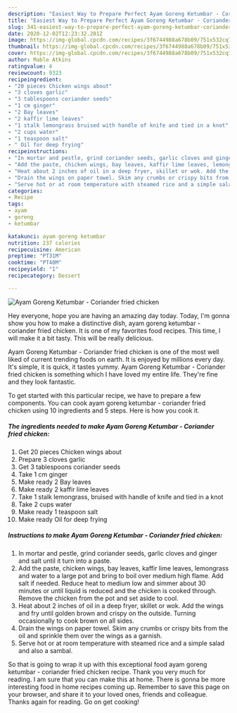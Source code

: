 ```yaml
---
description: "Easiest Way to Prepare Perfect Ayam Goreng Ketumbar - Coriander fried chicken"
title: "Easiest Way to Prepare Perfect Ayam Goreng Ketumbar - Coriander fried chicken"
slug: 341-easiest-way-to-prepare-perfect-ayam-goreng-ketumbar-coriander-fried-chicken
date: 2020-12-02T12:23:32.201Z
image: https://img-global.cpcdn.com/recipes/3f6744988a678b09/751x532cq70/ayam-goreng-ketumbar-coriander-fried-chicken-recipe-main-photo.jpg
thumbnail: https://img-global.cpcdn.com/recipes/3f6744988a678b09/751x532cq70/ayam-goreng-ketumbar-coriander-fried-chicken-recipe-main-photo.jpg
cover: https://img-global.cpcdn.com/recipes/3f6744988a678b09/751x532cq70/ayam-goreng-ketumbar-coriander-fried-chicken-recipe-main-photo.jpg
author: Mable Atkins
ratingvalue: 4
reviewcount: 9323
recipeingredient:
- "20 pieces Chicken wings about"
- "3 cloves garlic"
- "3 tablespoons coriander seeds"
- "1 cm ginger"
- "2 Bay leaves"
- "2 kaffir lime leaves"
- "1 stalk lemongrass bruised with handle of knife and tied in a knot"
- "2 cups water"
- "1 teaspoon salt"
- " Oil for deep frying"
recipeinstructions:
- "In mortar and pestle, grind coriander seeds, garlic cloves and ginger and salt until it turn into a paste."
- "Add the paste, chicken wings, bay leaves, kaffir lime leaves, lemongrass and water to a large pot and bring to boil over medium high flame. Add salt if needed. Reduce heat to medium low and simmer about 30 minutes or until liquid is reduced and the chicken is cooked through. Remove the chicken from the pot and set aside to cool."
- "Heat about 2 inches of oil in a deep fryer, skillet or wok. Add the wings and fry until golden brown and crispy on the outside. Turning occasionally to cook brown on all sides."
- "Drain the wings on paper towel. Skim any crumbs or crispy bits from the oil and sprinkle them over the wings as a garnish."
- "Serve hot or at room temperature with steamed rice and a simple salad and also a sambal."
categories:
- Recipe
tags:
- ayam
- goreng
- ketumbar

katakunci: ayam goreng ketumbar 
nutrition: 237 calories
recipecuisine: American
preptime: "PT31M"
cooktime: "PT40M"
recipeyield: "1"
recipecategory: Dessert

---
```



![Ayam Goreng Ketumbar - Coriander fried chicken](https://img-global.cpcdn.com/recipes/3f6744988a678b09/751x532cq70/ayam-goreng-ketumbar-coriander-fried-chicken-recipe-main-photo.jpg)

Hey everyone, hope you are having an amazing day today. Today, I'm gonna show you how to make a distinctive dish, ayam goreng ketumbar - coriander fried chicken. It is one of my favorites food recipes. This time, I will make it a bit tasty. This will be really delicious.



Ayam Goreng Ketumbar - Coriander fried chicken is one of the most well liked of current trending foods on earth. It is enjoyed by millions every day. It's simple, it is quick, it tastes yummy. Ayam Goreng Ketumbar - Coriander fried chicken is something which I have loved my entire life. They're fine and they look fantastic.


To get started with this particular recipe, we have to prepare a few components. You can cook ayam goreng ketumbar - coriander fried chicken using 10 ingredients and 5 steps. Here is how you cook it.

<!--inarticleads1-->

##### The ingredients needed to make Ayam Goreng Ketumbar - Coriander fried chicken:

1. Get 20 pieces Chicken wings about
1. Prepare 3 cloves garlic
1. Get 3 tablespoons coriander seeds
1. Take 1 cm ginger
1. Make ready 2 Bay leaves
1. Make ready 2 kaffir lime leaves
1. Take 1 stalk lemongrass, bruised with handle of knife and tied in a knot
1. Take 2 cups water
1. Make ready 1 teaspoon salt
1. Make ready  Oil for deep frying




<!--inarticleads2-->

##### Instructions to make Ayam Goreng Ketumbar - Coriander fried chicken:

1. In mortar and pestle, grind coriander seeds, garlic cloves and ginger and salt until it turn into a paste.
1. Add the paste, chicken wings, bay leaves, kaffir lime leaves, lemongrass and water to a large pot and bring to boil over medium high flame. Add salt if needed. Reduce heat to medium low and simmer about 30 minutes or until liquid is reduced and the chicken is cooked through. Remove the chicken from the pot and set aside to cool.
1. Heat about 2 inches of oil in a deep fryer, skillet or wok. Add the wings and fry until golden brown and crispy on the outside. Turning occasionally to cook brown on all sides.
1. Drain the wings on paper towel. Skim any crumbs or crispy bits from the oil and sprinkle them over the wings as a garnish.
1. Serve hot or at room temperature with steamed rice and a simple salad and also a sambal.




So that is going to wrap it up with this exceptional food ayam goreng ketumbar - coriander fried chicken recipe. Thank you very much for reading. I am sure that you can make this at home. There is gonna be more interesting food in home recipes coming up. Remember to save this page on your browser, and share it to your loved ones, friends and colleague. Thanks again for reading. Go on get cooking!

